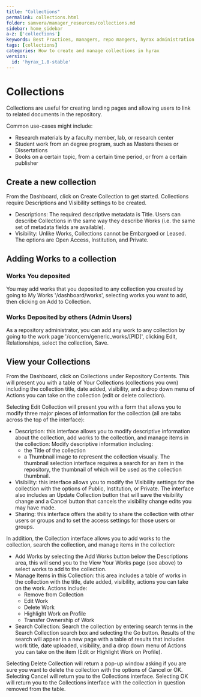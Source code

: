 ```yaml
---
title: "Collections"
permalink: collections.html
folder: samvera/manager_resources/collections.md
sidebar: home_sidebar
a-z: ['collections']
keywords: Best Practices, managers, repo mangers, hyrax administration
tags: [collections]
categories: How to create and manage collections in hyrax
version:
  id: 'hyrax_1.0-stable'
---
```


# Collections

Collections are useful for creating landing pages and allowing users to link to related documents in the repository.

Common use-cases might include:

- Research materials by a faculty member, lab, or research center
- Student work from an degree program, such as Masters theses or Dissertations
- Books on a certain topic, from a certain time period, or from a certain publisher

## Create a new collection
From the Dashboard, click on Create Collection to get started. Collections require Descriptions and Visibility settings to be created.

- Descriptions: The required descriptive metadata is Title. Users can describe Collections in the same way they describe Works (i.e. the same set of metadata fields are available).
- Visibility: Unlike Works, Collections cannot be Embargoed or Leased. The options are Open Access, Institution, and Private.

## Adding Works to a collection

### Works You deposited

You may add works that you deposited to any collection you created by going to My Works '/dashboard/works', selecting works you want to add, then clicking on Add to Collection.

### Works Deposited by others (Admin Users)

As a repository administrator, you can add any work to any collection by going to the work page '/concern/generic_works/[PID]', clicking Edit, Relationships, select the collection, Save.

## View your Collections
From the Dashboard, click on Collections under Repository Contents. This will present you with a table of Your Collections (collections you own) including the collection title, date added, visibility, and a drop down menu of Actions you can take on the collection (edit or delete collection).

Selecting Edit Collection will present you with a form that allows you to modify three major pieces of information for the collection (all are tabs across the top of the interface):

- Description: this interface allows you to modify descriptive information about the collection, add works to the collection, and manage items in the collection:
Modify descriptive information including:
  - the Title of the collection
  - a Thumbnail image to represent the collection visually. The thumbnail selection interface requires a search for an item in the repository, the thumbnail of which will be used as the collection thumbnail.
- Visibility: this interface allows you to modify the Visibility settings for the collection with the options of Public, Institution, or Private. The interface also includes an Update Collection button that will save the visibility change and a Cancel button that cancels the visibility change edits you may have made.
- Sharing: this interface offers the ability to share the collection with other users or groups and to set the access settings for those users or groups.

In addition, the Collection interface allows you to add works to the collection, search the collection, and manage items in the collection:

- Add Works by selecting the Add Works button below the Descriptions area, this will send you to the View Your Works page (see above) to select works to add to the collection.
- Manage Items in this Collection: this area includes a table of works in the collection with the title, date added, visibility, actions you can take on the work. Actions include:
  - Remove from Collection
  - Edit Work
  - Delete Work
  - Highlight Work on Profile
  - Transfer Ownership of Work
- Search Collection: Search the collection by entering search terms in the Search Collection search box and selecting the Go button. Results of the search will appear in a new page with a table of results that includes work title, date uploaded, visibility, and a drop down menu of Actions you can take on the item (Edit or Highlight Work on Profile).

Selecting Delete Collection will return a pop-up window asking if you are sure you want to delete the collection with the options of Cancel or OK. Selecting Cancel will return you to the Collections interface. Selecting OK will return you to the Collections interface with the collection in question removed from the table.  
